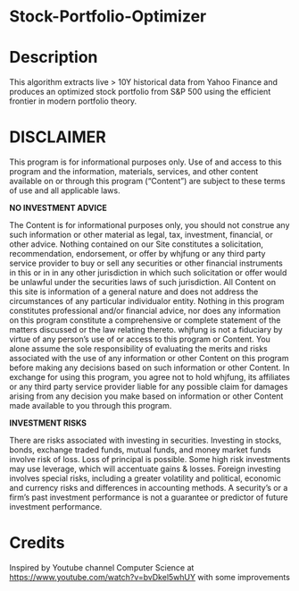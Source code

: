 # Stock-Portfolio-Optimizer

# Description
This algorithm extracts live > 10Y historical data from Yahoo Finance and produces an optimized stock portfolio from S&P 500
using the efficient frontier in modern portfolio theory.

# DISCLAIMER
This program is for informational purposes only.  Use of and access to this program and the information, materials, services, and 
other content available on or through this program (“Content”) are subject to these terms of use and all applicable laws.

**NO INVESTMENT ADVICE**

The Content is for informational purposes only, you should not construe any such information or other material as legal, tax, 
investment, financial, or other advice. Nothing contained on our Site constitutes a solicitation, recommendation, endorsement, 
or offer by whjfung or any third party service provider to buy or sell any securities or other financial instruments in this or in 
in any other jurisdiction in which such solicitation or offer would be unlawful under the securities laws of such jurisdiction.
All Content on this site is information of a general nature and does not address the circumstances of any particular individualor entity. Nothing in this program constitutes professional and/or financial advice, nor does any information on this program 
constitute a comprehensive or complete statement of the matters discussed or the law relating thereto. whjfung is not a fiduciary 
by virtue of any person’s use of or access to this program or Content. You alone assume the sole responsibility of evaluating the 
merits and risks associated with the use of any information or other Content on this program before making any decisions based on 
such information or other Content. In exchange for using this program, you agree not to hold whjfung, its affiliates or any third 
party service provider liable for any possible claim for damages arising from any decision you make based on information or other 
Content made available to you through this program.

**INVESTMENT RISKS**

There are risks associated with investing in securities. Investing in stocks, bonds, exchange traded funds, mutual funds, and 
money market funds involve risk of loss.  Loss of principal is possible. Some high risk investments may use leverage, which 
will accentuate gains & losses. Foreign investing involves special risks, including a greater volatility and political, economic 
and currency risks and differences in accounting methods.  A security’s or a firm’s past investment performance is not a guarantee 
or predictor of future investment performance.

# Credits
Inspired by Youtube channel Computer Science at https://www.youtube.com/watch?v=bvDkel5whUY with some improvements
